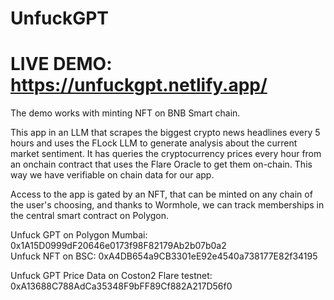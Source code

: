# UnfuckGPT

# LIVE DEMO: https://unfuckgpt.netlify.app/


The demo works with minting NFT on BNB Smart chain.

This app in an LLM that scrapes the biggest crypto news headlines every 5 hours and uses the FLock LLM to generate analysis about the current market sentiment. It has queries the cryptocurrency prices every hour from an onchain contract that uses the Flare Oracle to get them on-chain. This way we have verifiable on chain data for our app. 
   
Access to the app is gated by an NFT, that can be minted on any chain of the user's choosing, and thanks to Wormhole, we can track memberships in the central smart contract on Polygon.

Unfuck GPT on Polygon Mumbai: 0x1A15D0999dF20646e0173f98F82179Ab2b07b0a2    
Unfuck NFT on BSC: 0xA4DB654a9CB3301eE92e4540a738177E82f34195    

Unfuck GPT Price Data on Coston2 Flare testnet: 0xA13688C788AdCa35348F9bFF89Cf882A217D56f0    
